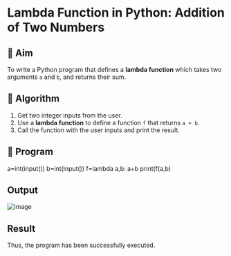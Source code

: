 # Lambda Function in Python: Addition of Two Numbers

## 🎯 Aim
To write a Python program that defines a **lambda function** which takes two arguments `a` and `b`, and returns their sum.

## 🧠 Algorithm
1. Get two integer inputs from the user.
2. Use a **lambda function** to define a function `f` that returns `a + b`.
3. Call the function with the user inputs and print the result.

## 🧾 Program

a=int(input()) 
b=int(input()) 
f=lambda a,b: a+b 
print(f(a,b) 
## Output
![image](https://github.com/user-attachments/assets/a2c32a60-6582-4047-8b48-ed94f1c9c7d6)

## Result
 Thus, the program has been successfully executed.
